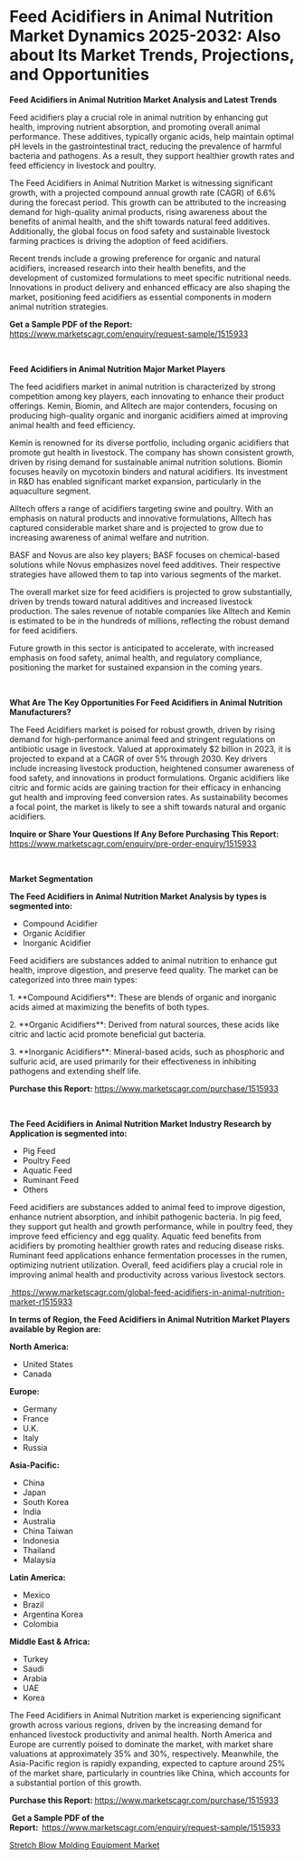 <p><h1>Feed Acidifiers in Animal Nutrition Market Dynamics 2025-2032: Also about Its Market Trends, Projections, and Opportunities</h1></p><p><strong>Feed Acidifiers in Animal Nutrition Market Analysis and Latest Trends</strong></p>
<p><p>Feed acidifiers play a crucial role in animal nutrition by enhancing gut health, improving nutrient absorption, and promoting overall animal performance. These additives, typically organic acids, help maintain optimal pH levels in the gastrointestinal tract, reducing the prevalence of harmful bacteria and pathogens. As a result, they support healthier growth rates and feed efficiency in livestock and poultry.</p><p>The Feed Acidifiers in Animal Nutrition Market is witnessing significant growth, with a projected compound annual growth rate (CAGR) of 6.6% during the forecast period. This growth can be attributed to the increasing demand for high-quality animal products, rising awareness about the benefits of animal health, and the shift towards natural feed additives. Additionally, the global focus on food safety and sustainable livestock farming practices is driving the adoption of feed acidifiers. </p><p>Recent trends include a growing preference for organic and natural acidifiers, increased research into their health benefits, and the development of customized formulations to meet specific nutritional needs. Innovations in product delivery and enhanced efficacy are also shaping the market, positioning feed acidifiers as essential components in modern animal nutrition strategies.</p></p>
<p><strong>Get a Sample PDF of the Report:&nbsp;</strong> <a href="https://www.marketscagr.com/enquiry/request-sample/1515933?utm_campaign=2471&utm_medium=2&utm_source=Github&utm_content=ia&utm_term=29032025&utm_id=feed-acidifiers-in-animal-nutrition">https://www.marketscagr.com/enquiry/request-sample/1515933</a></p>
<p>&nbsp;</p>
<p><strong>Feed Acidifiers in Animal Nutrition Major Market Players</strong></p>
<p><p>The feed acidifiers market in animal nutrition is characterized by strong competition among key players, each innovating to enhance their product offerings. Kemin, Biomin, and Alltech are major contenders, focusing on producing high-quality organic and inorganic acidifiers aimed at improving animal health and feed efficiency.</p><p>Kemin is renowned for its diverse portfolio, including organic acidifiers that promote gut health in livestock. The company has shown consistent growth, driven by rising demand for sustainable animal nutrition solutions. Biomin focuses heavily on mycotoxin binders and natural acidifiers. Its investment in R&D has enabled significant market expansion, particularly in the aquaculture segment.</p><p>Alltech offers a range of acidifiers targeting swine and poultry. With an emphasis on natural products and innovative formulations, Alltech has captured considerable market share and is projected to grow due to increasing awareness of animal welfare and nutrition.</p><p>BASF and Novus are also key players; BASF focuses on chemical-based solutions while Novus emphasizes novel feed additives. Their respective strategies have allowed them to tap into various segments of the market.</p><p>The overall market size for feed acidifiers is projected to grow substantially, driven by trends toward natural additives and increased livestock production. The sales revenue of notable companies like Alltech and Kemin is estimated to be in the hundreds of millions, reflecting the robust demand for feed acidifiers.</p><p>Future growth in this sector is anticipated to accelerate, with increased emphasis on food safety, animal health, and regulatory compliance, positioning the market for sustained expansion in the coming years.</p></p>
<p>&nbsp;</p>
<p><strong>What Are The Key Opportunities For Feed Acidifiers in Animal Nutrition Manufacturers?</strong></p>
<p><p>The Feed Acidifiers market is poised for robust growth, driven by rising demand for high-performance animal feed and stringent regulations on antibiotic usage in livestock. Valued at approximately $2 billion in 2023, it is projected to expand at a CAGR of over 5% through 2030. Key drivers include increasing livestock production, heightened consumer awareness of food safety, and innovations in product formulations. Organic acidifiers like citric and formic acids are gaining traction for their efficacy in enhancing gut health and improving feed conversion rates. As sustainability becomes a focal point, the market is likely to see a shift towards natural and organic acidifiers.</p></p>
<p><strong>Inquire or Share Your Questions If Any Before Purchasing This Report:</strong> <a href="https://www.marketscagr.com/enquiry/pre-order-enquiry/1515933?utm_campaign=2471&utm_medium=2&utm_source=Github&utm_content=ia&utm_term=29032025&utm_id=feed-acidifiers-in-animal-nutrition">https://www.marketscagr.com/enquiry/pre-order-enquiry/1515933</a></p>
<p>&nbsp;</p>
<p><strong>Market Segmentation</strong></p>
<p><strong>The Feed Acidifiers in Animal Nutrition Market Analysis by types is segmented into:</strong></p>
<p><ul><li>Compound Acidifier</li><li>Organic Acidifier</li><li>Inorganic Acidifier</li></ul></p>
<p><p>Feed acidifiers are substances added to animal nutrition to enhance gut health, improve digestion, and preserve feed quality. The market can be categorized into three main types: </p><p>1. **Compound Acidifiers**: These are blends of organic and inorganic acids aimed at maximizing the benefits of both types.  </p><p>2. **Organic Acidifiers**: Derived from natural sources, these acids like citric and lactic acid promote beneficial gut bacteria.  </p><p>3. **Inorganic Acidifiers**: Mineral-based acids, such as phosphoric and sulfuric acid, are used primarily for their effectiveness in inhibiting pathogens and extending shelf life.</p></p>
<p><strong>Purchase this Report:&nbsp;</strong><a href="https://www.marketscagr.com/purchase/1515933?utm_campaign=2471&utm_medium=2&utm_source=Github&utm_content=ia&utm_term=29032025&utm_id=feed-acidifiers-in-animal-nutrition">https://www.marketscagr.com/purchase/1515933</a></p>
<p>&nbsp;</p>
<p><strong>The Feed Acidifiers in Animal Nutrition Market Industry Research by Application is segmented into:</strong></p>
<p><ul><li>Pig Feed</li><li>Poultry Feed</li><li>Aquatic Feed</li><li>Ruminant Feed</li><li>Others</li></ul></p>
<p><p>Feed acidifiers are substances added to animal feed to improve digestion, enhance nutrient absorption, and inhibit pathogenic bacteria. In pig feed, they support gut health and growth performance, while in poultry feed, they improve feed efficiency and egg quality. Aquatic feed benefits from acidifiers by promoting healthier growth rates and reducing disease risks. Ruminant feed applications enhance fermentation processes in the rumen, optimizing nutrient utilization. Overall, feed acidifiers play a crucial role in improving animal health and productivity across various livestock sectors.</p></p>
<p><a href="https://www.marketscagr.com/global-feed-acidifiers-in-animal-nutrition-market-r1515933?utm_campaign=2471&utm_medium=2&utm_source=Github&utm_content=ia&utm_term=29032025&utm_id=feed-acidifiers-in-animal-nutrition">&nbsp;https://www.marketscagr.com/global-feed-acidifiers-in-animal-nutrition-market-r1515933</a></p>
<p><strong>In terms of Region, the Feed Acidifiers in Animal Nutrition Market Players available by Region are:</strong></p>
<p>
    <p> <strong> North America: </strong>
        <ul>
            <li>United States</li>
            <li>Canada</li>
        </ul>
        </p> 
    <p> <strong> Europe: </strong>
        <ul>
            <li>Germany</li>
            <li>France</li>
            <li>U.K.</li>
            <li>Italy</li>
            <li>Russia</li>
        </ul>
        </p> 
    <p> <strong> Asia-Pacific: </strong>
        <ul>
            <li>China</li>
            <li>Japan</li>
            <li>South Korea</li>
            <li>India</li>
            <li>Australia</li>
            <li>China Taiwan</li>
            <li>Indonesia</li>
            <li>Thailand</li>
            <li>Malaysia</li>
        </ul>
        </p> 
    <p> <strong> Latin America: </strong>
        <ul>
            <li>Mexico</li>
            <li>Brazil</li>
            <li>Argentina Korea</li>
            <li>Colombia</li>
        </ul>
        </p> 
    <p> <strong> Middle East & Africa: </strong>
        <ul>
            <li>Turkey</li>
            <li>Saudi</li>
            <li>Arabia</li>
            <li>UAE</li>
            <li>Korea</li>
        </ul>
    </p>
    </p>
<p><p>The Feed Acidifiers in Animal Nutrition market is experiencing significant growth across various regions, driven by the increasing demand for enhanced livestock productivity and animal health. North America and Europe are currently poised to dominate the market, with market share valuations at approximately 35% and 30%, respectively. Meanwhile, the Asia-Pacific region is rapidly expanding, expected to capture around 25% of the market share, particularly in countries like China, which accounts for a substantial portion of this growth.</p></p>
<p><strong>Purchase this Report: </strong><a href="https://www.marketscagr.com/purchase/1515933?utm_campaign=2471&utm_medium=2&utm_source=Github&utm_content=ia&utm_term=29032025&utm_id=feed-acidifiers-in-animal-nutrition">https://www.marketscagr.com/purchase/1515933</a></p>
<p>&nbsp;<strong>Get a Sample PDF of the Report:&nbsp;&nbsp;</strong><a href="https://www.marketscagr.com/enquiry/request-sample/1515933?utm_campaign=2471&utm_medium=2&utm_source=Github&utm_content=ia&utm_term=29032025&utm_id=feed-acidifiers-in-animal-nutrition">https://www.marketscagr.com/enquiry/request-sample/1515933</a></p>
<p><strong></strong></p>
<p><p><a href="https://github.com/krinerstormy331/Market-Research-Report-List-1/blob/main/stretch-blow-molding-equipment-market.md?utm_campaign=2471&utm_medium=2&utm_source=Github&utm_content=ia&utm_term=29032025&utm_id=feed-acidifiers-in-animal-nutrition">Stretch Blow Molding Equipment Market</a></p></p>